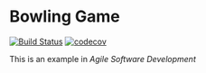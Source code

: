 # Bowling Game

[![Build Status](https://travis-ci.com/liuyunzhi/BowlingGame.svg?branch=master)](https://travis-ci.com/liuyunzhi/BowlingGame)
[![codecov](https://codecov.io/gh/liuyunzhi/BowlingGame/branch/master/graph/badge.svg)](https://codecov.io/gh/liuyunzhi/BowlingGame)

This is an example in _Agile Software Development_